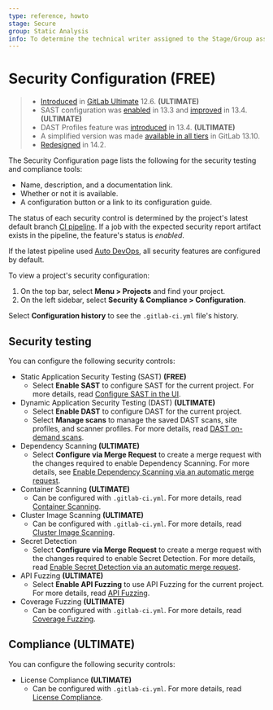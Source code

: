 ```yaml
---
type: reference, howto
stage: Secure
group: Static Analysis
info: To determine the technical writer assigned to the Stage/Group associated with this page, see https://about.gitlab.com/handbook/engineering/ux/technical-writing/#assignments
---
```


# Security Configuration **(FREE)**

> - [Introduced](https://gitlab.com/gitlab-org/gitlab/-/merge_requests/20711) in [GitLab Ultimate](https://about.gitlab.com/pricing/) 12.6. **(ULTIMATE)**
> - SAST configuration was [enabled](https://gitlab.com/groups/gitlab-org/-/epics/3659) in 13.3 and [improved](https://gitlab.com/gitlab-org/gitlab/-/issues/232862) in 13.4. **(ULTIMATE)**
> - DAST Profiles feature was [introduced](https://gitlab.com/gitlab-org/gitlab/-/merge_requests/40474) in 13.4. **(ULTIMATE)**
> - A simplified version was made [available in all tiers](https://gitlab.com/gitlab-org/gitlab/-/issues/294076) in GitLab 13.10.
> - [Redesigned](https://gitlab.com/gitlab-org/gitlab/-/issues/326926) in 14.2.

The Security Configuration page lists the following for the security testing and compliance tools:

- Name, description, and a documentation link.
- Whether or not it is available.
- A configuration button or a link to its configuration guide.

The status of each security control is determined by the project's latest default branch
[CI pipeline](../../../ci/pipelines/index.md).
If a job with the expected security report artifact exists in the pipeline, the feature's status is
_enabled_.

If the latest pipeline used [Auto DevOps](../../../topics/autodevops/index.md),
all security features are configured by default.

To view a project's security configuration:

1. On the top bar, select **Menu > Projects** and find your project.
1. On the left sidebar, select **Security & Compliance > Configuration**.

Select **Configuration history** to see the `.gitlab-ci.yml` file's history.

## Security testing

You can configure the following security controls:

- Static Application Security Testing (SAST) **(FREE)**
  - Select **Enable SAST** to configure SAST for the current project.
    For more details, read [Configure SAST in the UI](../sast/index.md#configure-sast-in-the-ui).
- Dynamic Application Security Testing (DAST) **(ULTIMATE)**
  - Select **Enable DAST** to configure DAST for the current project.
  - Select **Manage scans** to manage the saved DAST scans, site profiles, and scanner profiles.
    For more details, read [DAST on-demand scans](../dast/index.md#on-demand-scans).
- Dependency Scanning **(ULTIMATE)**
  - Select **Configure via Merge Request** to create a merge request with the changes required to
    enable Dependency Scanning. For more details, see [Enable Dependency Scanning via an automatic merge request](../dependency_scanning/index.md#enable-dependency-scanning-via-an-automatic-merge-request).
- Container Scanning **(ULTIMATE)**
  - Can be configured with `.gitlab-ci.yml`. For more details, read [Container Scanning](../../../user/application_security/container_scanning/index.md#configuration).
- Cluster Image Scanning **(ULTIMATE)**
  - Can be configured with `.gitlab-ci.yml`. For more details, read [Cluster Image Scanning](../../../user/application_security/cluster_image_scanning/#configuration).
- Secret Detection
  - Select **Configure via Merge Request** to create a merge request with the changes required to
    enable Secret Detection. For more details, read [Enable Secret Detection via an automatic merge request](../secret_detection/index.md#enable-secret-detection-via-an-automatic-merge-request).
- API Fuzzing **(ULTIMATE)**
  - Select **Enable API Fuzzing** to use API Fuzzing for the current project. For more details, read [API Fuzzing](../../../user/application_security/api_fuzzing/index.md#enable-web-api-fuzzing).
- Coverage Fuzzing **(ULTIMATE)**
  - Can be configured with `.gitlab-ci.yml`. For more details, read [Coverage Fuzzing](../../../user/application_security/coverage_fuzzing/index.md#configuration).

## Compliance **(ULTIMATE)**

You can configure the following security controls:

- License Compliance **(ULTIMATE)**
  - Can be configured with `.gitlab-ci.yml`. For more details, read [License Compliance](../../../user/compliance/license_compliance/index.md#configuration).
